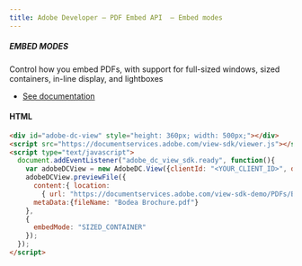 ```yaml
---
title: Adobe Developer — PDF Embed API  — Embed modes
---
```


<TextBlock slots="heading, text, buttons"  theme="dark" hasCodeBlock className='bgBlue code-block-button-padding'/>

##### EMBED MODES

Control how you embed PDFs, with support for full-sized windows, sized containers, in-line display, and lightboxes

- [See documentation](/document-services/docs/overview/pdf-embed-api/howtos/#embed-modes)

<CodeBlock slots="heading, code" repeat="1" languages="JSON, CURL, JSON" />

#### HTML

```html
<div id="adobe-dc-view" style="height: 360px; width: 500px;"></div>
<script src="https://documentservices.adobe.com/view-sdk/viewer.js"></script>
<script type="text/javascript">
  document.addEventListener("adobe_dc_view_sdk.ready", function(){
    var adobeDCView = new AdobeDC.View({clientId: "<YOUR_CLIENT_ID>", divId: "adobe-dc-view"});
    adobeDCView.previewFile({
      content:{ location:
        { url: "https://documentservices.adobe.com/view-sdk-demo/PDFs/Bodea%20Brochure.pdf"}},
      metaData:{fileName: "Bodea Brochure.pdf"}
    },
    {
      embedMode: "SIZED_CONTAINER"
    });
  });
</script>
```

<!-- <TextBlock slots="buttons"  theme="dark" className='bgBlue'/>

- [Get free cretentials](/src/pages/gettingstarted.md) -->